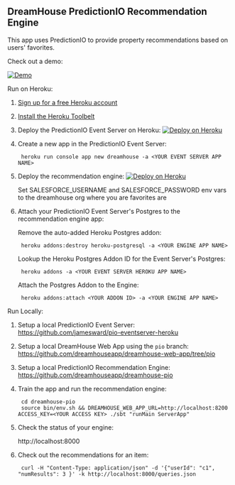 DreamHouse PredictionIO Recommendation Engine
---------------------------------------------

This app uses PredictionIO to provide property recommendations based on users' favorites.

Check out a demo:

[![Demo](http://img.youtube.com/vi/w4060vJhxig/0.jpg)](http://www.youtube.com/watch?v=w4060vJhxig)

Run on Heroku:

1. [Sign up for a free Heroku account](https://heroku.com/signup)
1. [Install the Heroku Toolbelt](https://toolbelt.heroku.com)
1. Deploy the PredictionIO Event Server on Heroku: [![Deploy on Heroku](https://www.herokucdn.com/deploy/button.png)](https://heroku.com/deploy?template=https://github.com/jamesward/pio-eventserver-heroku)
1. Create a new app in the PredictionIO Event Server:

        heroku run console app new dreamhouse -a <YOUR EVENT SERVER APP NAME>

1. Deploy the recommendation engine: [![Deploy on Heroku](https://www.herokucdn.com/deploy/button.svg)](https://heroku.com/deploy?template=https://github.com/quintonwall/dreamhouse-pio/tree/salesforce-rest)

    Set SALESFORCE_USERNAME and SALESFORCE_PASSWORD env vars to the dreamhouse org where you are favorites are
    
1. Attach your PredictionIO Event Server's Postgres to the recommendation engine app:

    Remove the auto-added Heroku Postgres addon:

        heroku addons:destroy heroku-postgresql -a <YOUR ENGINE APP NAME>

    Lookup the Heroku Postgres Addon ID for the Event Server's Postgres:
    
        heroku addons -a <YOUR EVENT SERVER HEROKU APP NAME>

    Attach the Postgres Addon to the Engine:
    
        heroku addons:attach <YOUR ADDON ID> -a <YOUR ENGINE APP NAME>



Run Locally:

1. Setup a local PredictionIO Event Server: https://github.com/jamesward/pio-eventserver-heroku
1. Setup a local DreamHouse Web App using the `pio` branch: https://github.com/dreamhouseapp/dreamhouse-web-app/tree/pio
1. Setup a local PredictionIO Recommendation Engine: https://github.com/dreamhouseapp/dreamhouse-pio
1. Train the app and run the recommendation engine:

        cd dreamhouse-pio
        source bin/env.sh && DREAMHOUSE_WEB_APP_URL=http://localhost:8200 ACCESS_KEY=<YOUR ACCESS KEY> ./sbt "runMain ServerApp"

1. Check the status of your engine:

    http://localhost:8000

1. Check out the recommendations for an item:

        curl -H "Content-Type: application/json" -d '{"userId": "c1", "numResults": 3 }' -k http://localhost:8000/queries.json
